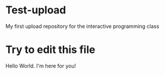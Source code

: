 # Test-upload
My first upload repository for the interactive programming class

# Try to edit this file
Hello World. I'm here for you!
